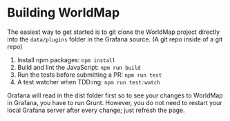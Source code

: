 # Building WorldMap

The easiest way to get started is to git clone the WorldMap project directly into the `data/plugins` folder in the Grafana source. (A git repo inside of a git repo)

1. Install npm packages: `npm install`
2. Build and lint the JavaScript: `npm run build`
2. Run the tests before submitting a PR: `npm run test`
3. A test watcher when TDD:ing: `npm run test:watch`

Grafana will read in the dist folder first so to see your changes to WorldMap in Grafana, you have to run Grunt. However, you do not need to restart your local Grafana server after every change; just refresh the page.
